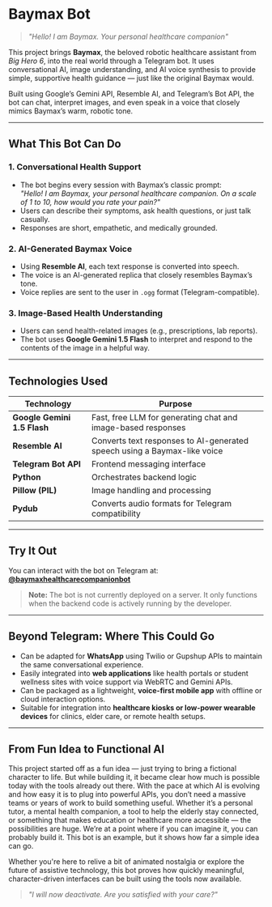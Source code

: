 # Baymax Bot

> _"Hello! I am Baymax. Your personal healthcare companion"_

This project brings **Baymax**, the beloved robotic healthcare assistant from *Big Hero 6*, into the real world through a Telegram bot. It uses conversational AI, image understanding, and AI voice synthesis to provide simple, supportive health guidance — just like the original Baymax would.

Built using Google’s Gemini API, Resemble AI, and Telegram’s Bot API, the bot can chat, interpret images, and even speak in a voice that closely mimics Baymax’s warm, robotic tone.

---

## What This Bot Can Do

### 1. Conversational Health Support
- The bot begins every session with Baymax’s classic prompt:  
  _"Hello! I am Baymax, your personal healthcare companion. On a scale of 1 to 10, how would you rate your pain?"_
- Users can describe their symptoms, ask health questions, or just talk casually.
- Responses are short, empathetic, and medically grounded.

### 2. AI-Generated Baymax Voice
- Using **Resemble AI**, each text response is converted into speech.
- The voice is an AI-generated replica that closely resembles Baymax’s tone.
- Voice replies are sent to the user in `.ogg` format (Telegram-compatible).

### 3. Image-Based Health Understanding
- Users can send health-related images (e.g., prescriptions, lab reports).
- The bot uses **Google Gemini 1.5 Flash** to interpret and respond to the contents of the image in a helpful way.

---

## Technologies Used

| Technology | Purpose |
|------------|---------|
| **Google Gemini 1.5 Flash** | Fast, free LLM for generating chat and image-based responses |
| **Resemble AI** | Converts text responses to AI-generated speech using a Baymax-like voice |
| **Telegram Bot API** | Frontend messaging interface |
| **Python** | Orchestrates backend logic |
| **Pillow (PIL)** | Image handling and processing |
| **Pydub** | Converts audio formats for Telegram compatibility |

---

## Try It Out

You can interact with the bot on Telegram at:  
**[@baymaxhealthcarecompanionbot](https://t.me/baymaxhealthcarecompanionbot)**

> **Note:** The bot is not currently deployed on a server. It only functions when the backend code is actively running by the developer.

---

## Beyond Telegram: Where This Could Go

- Can be adapted for **WhatsApp** using Twilio or Gupshup APIs to maintain the same conversational experience.  
- Easily integrated into **web applications** like health portals or student wellness sites with voice support via WebRTC and Gemini APIs.  
- Can be packaged as a lightweight, **voice-first mobile app** with offline or cloud interaction options.  
- Suitable for integration into **healthcare kiosks or low-power wearable devices** for clinics, elder care, or remote health setups.

---

## From Fun Idea to Functional AI

This project started off as a fun idea — just trying to bring a fictional character to life. But while building it, it became clear how much is possible today with the tools already out there. With the pace at which AI is evolving and how easy it is to plug into powerful APIs, you don’t need a massive teams or years of work to build something useful. Whether it’s a personal tutor, a mental health companion, a tool to help the elderly stay connected, or something that makes education or healthcare more accessible — the possibilities are huge. We’re at a point where if you can imagine it, you can probably build it. This bot is an example, but it shows how far a simple idea can go.

Whether you're here to relive a bit of animated nostalgia or explore the future of assistive technology, this bot proves how quickly meaningful, character-driven interfaces can be built using the tools now available.

> _"I will now deactivate. Are you satisfied with your care?"_
